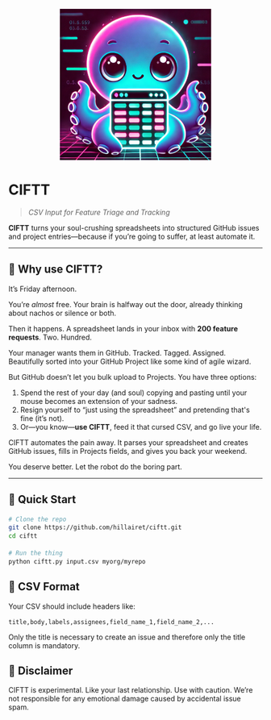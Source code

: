 <p align="center">
  <img src="assets/ciftty.webp" alt="CIFTT Logo" width="300"/>
</p>

# CIFTT
> *CSV Input for Feature Triage and Tracking*

**CIFTT** turns your soul-crushing spreadsheets into structured GitHub issues and project entries—because if you’re going to suffer, at least automate it.

---

## 🧠 Why use CIFTT?

It’s Friday afternoon.

You’re *almost* free. Your brain is halfway out the door, already thinking about nachos or silence or both.

Then it happens.
A spreadsheet lands in your inbox with **200 feature requests**. Two. Hundred.

Your manager wants them in GitHub. Tracked. Tagged. Assigned.
Beautifully sorted into your GitHub Project like some kind of agile wizard.

But GitHub doesn’t let you bulk upload to Projects.
You have three options:

1. Spend the rest of your day (and soul) copying and pasting until your mouse becomes an extension of your sadness.
2. Resign yourself to “just using the spreadsheet” and pretending that's fine (it’s not).
3. Or—you know—**use CIFTT**, feed it that cursed CSV, and go live your life.

CIFTT automates the pain away.
It parses your spreadsheet and creates GitHub issues, fills in Projects fields, and gives you back your weekend.

You deserve better. Let the robot do the boring part.

---

## 🚀 Quick Start

```bash
# Clone the repo
git clone https://github.com/hillairet/ciftt.git
cd ciftt

# Run the thing
python ciftt.py input.csv myorg/myrepo
```

## 📄 CSV Format

Your CSV should include headers like:
```csv
title,body,labels,assignees,field_name_1,field_name_2,...
```

Only the title is necessary to create an issue and therefore only the title column is mandatory.

## 🤖 Disclaimer

CIFTT is experimental. Like your last relationship. Use with caution.
We’re not responsible for any emotional damage caused by accidental issue spam.
